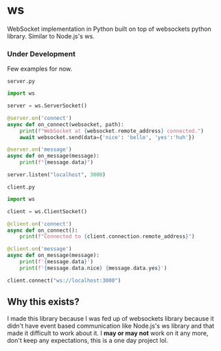 # ws
WebSocket implementation in Python built on top of websockets python library. Similar to Node.js's ws.

### Under Development

Few examples for now.

`server.py`
```py
import ws

server = ws.ServerSocket()

@server.on('connect')
async def on_connect(websocket, path):
    print(f"WebSocket at {websocket.remote_address} connected.")
    await websocket.send(data={'nice': 'bello', 'yes':'huh'})

@server.on('message')
async def on_message(message):
    print(f"{message.data}")

server.listen("localhost", 3000)
```

`client.py`
```py
import ws

client = ws.ClientSocket()

@client.on('connect')
async def on_connect():
    print(f"Connected to {client.connection.remote_address}")

@client.on('message')
async def on_message(message):
    print(f'{message.data}')
    print(f'{message.data.nice} {message.data.yes}')

client.connect("ws://localhost:3000")
```
## Why this exists?
I made this library because I was fed up of websockets library because it didn't have event based communication like Node.js's ws library and that made it difficult to work about it. I **may or may not** work on it any more, don't keep any expectations, this is a one day project lol. 
